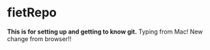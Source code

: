 # fietRepo
**This is for setting up and getting to know git.**
Typing from Mac!
New change from browser!!
